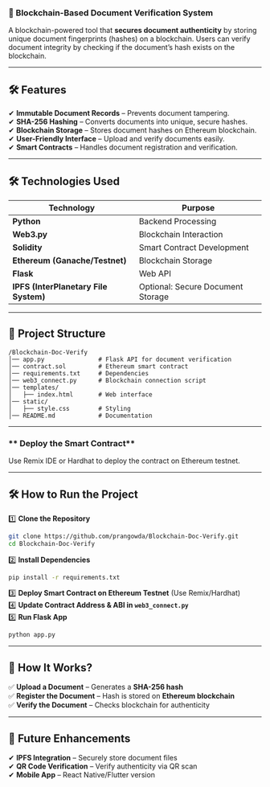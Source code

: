 ### **📌 Blockchain-Based Document Verification System**  
A blockchain-powered tool that **secures document authenticity** by storing unique document fingerprints (hashes) on a blockchain. Users can verify document integrity by checking if the document’s hash exists on the blockchain.  

---

## **🛠️ Features**  
✔ **Immutable Document Records** – Prevents document tampering.  
✔ **SHA-256 Hashing** – Converts documents into unique, secure hashes.  
✔ **Blockchain Storage** – Stores document hashes on Ethereum blockchain.  
✔ **User-Friendly Interface** – Upload and verify documents easily.  
✔ **Smart Contracts** – Handles document registration and verification.  

---

## **🛠️ Technologies Used**  
| **Technology**  | **Purpose**  |  
|-----------------|-------------|  
| **Python**  | Backend Processing |  
| **Web3.py**  | Blockchain Interaction |  
| **Solidity**  | Smart Contract Development |  
| **Ethereum (Ganache/Testnet)**  | Blockchain Storage |  
| **Flask**  | Web API |  
| **IPFS (InterPlanetary File System)** | Optional: Secure Document Storage |  

---

## **📂 Project Structure**  
```
/Blockchain-Doc-Verify
│── app.py               # Flask API for document verification
│── contract.sol         # Ethereum smart contract
│── requirements.txt     # Dependencies
│── web3_connect.py      # Blockchain connection script
│── templates/
│   ├── index.html       # Web interface
│── static/
│   ├── style.css        # Styling
│── README.md            # Documentation
```


---

### ** Deploy the Smart Contract**  
Use Remix IDE or Hardhat to deploy the contract on Ethereum testnet.  

---


## **🛠️ How to Run the Project**  
1️⃣ **Clone the Repository**  
```sh
git clone https://github.com/prangowda/Blockchain-Doc-Verify.git
cd Blockchain-Doc-Verify
```

2️⃣ **Install Dependencies**  
```sh
pip install -r requirements.txt
```

3️⃣ **Deploy Smart Contract on Ethereum Testnet** (Use Remix/Hardhat)  
4️⃣ **Update Contract Address & ABI in `web3_connect.py`**  
5️⃣ **Run Flask App**  
```sh
python app.py
```

---

## **🚀 How It Works?**  
✅ **Upload a Document** – Generates a **SHA-256 hash**  
✅ **Register the Document** – Hash is stored on **Ethereum blockchain**  
✅ **Verify the Document** – Checks blockchain for authenticity  

---

## **🔮 Future Enhancements**  
✔ **IPFS Integration** – Securely store document files  
✔ **QR Code Verification** – Verify authenticity via QR scan  
✔ **Mobile App** – React Native/Flutter version  
